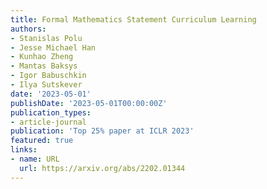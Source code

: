 ```yaml
---
title: Formal Mathematics Statement Curriculum Learning
authors:
- Stanislas Polu
- Jesse Michael Han
- Kunhao Zheng
- Mantas Baksys
- Igor Babuschkin
- Ilya Sutskever
date: '2023-05-01'
publishDate: '2023-05-01T00:00:00Z'
publication_types:
- article-journal
publication: 'Top 25% paper at ICLR 2023'
featured: true
links:
- name: URL
  url: https://arxiv.org/abs/2202.01344
---
```

